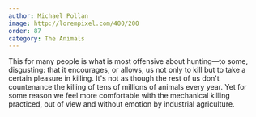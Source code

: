 ```yaml
---
author: Michael Pollan
image: http://lorempixel.com/400/200
order: 87
category: The Animals
---
```


This for many people is what is most offensive about hunting—to some, disgusting: that it encourages, or allows, us not only to kill but to take a certain pleasure in killing. It's not as though the rest of us don't countenance the killing of tens of millions of animals every year. Yet for some reason we feel more comfortable with the mechanical killing practiced, out of view and without emotion by industrial agriculture.
